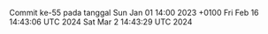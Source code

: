 Commit ke-55 pada tanggal Sun Jan 01 14:00 2023 +0100
Fri Feb 16 14:43:06 UTC 2024
Sat Mar  2 14:43:29 UTC 2024
